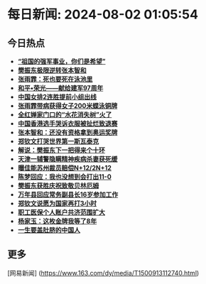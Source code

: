 
# 每日新闻: 2024-08-02 01:05:54
## 今日热点

- **[“祖国的强军事业，你们是希望”](https://www.163.com/search?keyword=%E2%80%9C%E7%A5%96%E5%9B%BD%E7%9A%84%E5%BC%BA%E5%86%9B%E4%BA%8B%E4%B8%9A%EF%BC%8C%E4%BD%A0%E4%BB%AC%E6%98%AF%E5%B8%8C%E6%9C%9B%E2%80%9D)**
- **[樊振东极限逆转张本智和](https://www.163.com/search?keyword=%E6%A8%8A%E6%8C%AF%E4%B8%9C%E6%9E%81%E9%99%90%E9%80%86%E8%BD%AC%E5%BC%A0%E6%9C%AC%E6%99%BA%E5%92%8C)**
- **[张雨霏：死也要死在泳池里](https://www.163.com/search?keyword=%E5%BC%A0%E9%9B%A8%E9%9C%8F%EF%BC%9A%E6%AD%BB%E4%B9%9F%E8%A6%81%E6%AD%BB%E5%9C%A8%E6%B3%B3%E6%B1%A0%E9%87%8C)**
- **[和平•荣光——献给建军97周年](https://www.163.com/search?keyword=%E5%92%8C%E5%B9%B3%E2%80%A2%E8%8D%A3%E5%85%89%E2%80%94%E2%80%94%E7%8C%AE%E7%BB%99%E5%BB%BA%E5%86%9B97%E5%91%A8%E5%B9%B4)**
- **[中国女排2连胜提前小组出线](https://www.163.com/search?keyword=%E4%B8%AD%E5%9B%BD%E5%A5%B3%E6%8E%922%E8%BF%9E%E8%83%9C%E6%8F%90%E5%89%8D%E5%B0%8F%E7%BB%84%E5%87%BA%E7%BA%BF)**
- **[张雨霏带病获得女子200米蝶泳铜牌](https://www.163.com/search?keyword=%E5%BC%A0%E9%9B%A8%E9%9C%8F%E5%B8%A6%E7%97%85%E8%8E%B7%E5%BE%97%E5%A5%B3%E5%AD%90200%E7%B1%B3%E8%9D%B6%E6%B3%B3%E9%93%9C%E7%89%8C)**
- **[全红婵家门口的“水花消失树”火了](https://www.163.com/search?keyword=%E5%85%A8%E7%BA%A2%E5%A9%B5%E5%AE%B6%E9%97%A8%E5%8F%A3%E7%9A%84%E2%80%9C%E6%B0%B4%E8%8A%B1%E6%B6%88%E5%A4%B1%E6%A0%91%E2%80%9D%E7%81%AB%E4%BA%86)**
- **[中国香港选手哭诉衣服被扯烂致退赛](https://www.163.com/search?keyword=%E4%B8%AD%E5%9B%BD%E9%A6%99%E6%B8%AF%E9%80%89%E6%89%8B%E5%93%AD%E8%AF%89%E8%A1%A3%E6%9C%8D%E8%A2%AB%E6%89%AF%E7%83%82%E8%87%B4%E9%80%80%E8%B5%9B)**
- **[张本智和：还没有资格拿到奥运奖牌](https://www.163.com/search?keyword=%E5%BC%A0%E6%9C%AC%E6%99%BA%E5%92%8C%EF%BC%9A%E8%BF%98%E6%B2%A1%E6%9C%89%E8%B5%84%E6%A0%BC%E6%8B%BF%E5%88%B0%E5%A5%A5%E8%BF%90%E5%A5%96%E7%89%8C)**
- **[郑钦文打哭世界第一斯瓦泰克](https://www.163.com/search?keyword=%E9%83%91%E9%92%A6%E6%96%87%E6%89%93%E5%93%AD%E4%B8%96%E7%95%8C%E7%AC%AC%E4%B8%80%E6%96%AF%E7%93%A6%E6%B3%B0%E5%85%8B)**
- **[解说：樊振东下一把得来个十环](https://www.163.com/search?keyword=%E8%A7%A3%E8%AF%B4%EF%BC%9A%E6%A8%8A%E6%8C%AF%E4%B8%9C%E4%B8%8B%E4%B8%80%E6%8A%8A%E5%BE%97%E6%9D%A5%E4%B8%AA%E5%8D%81%E7%8E%AF)**
- **[天津一辅警隐瞒精神疾病杀妻获死缓](https://www.163.com/search?keyword=%E5%A4%A9%E6%B4%A5%E4%B8%80%E8%BE%85%E8%AD%A6%E9%9A%90%E7%9E%92%E7%B2%BE%E7%A5%9E%E7%96%BE%E7%97%85%E6%9D%80%E5%A6%BB%E8%8E%B7%E6%AD%BB%E7%BC%93)**
- **[曝佳能苏州裁员赔偿N+12/2N+12](https://www.163.com/search?keyword=%E6%9B%9D%E4%BD%B3%E8%83%BD%E8%8B%8F%E5%B7%9E%E8%A3%81%E5%91%98%E8%B5%94%E5%81%BFN%2B12%2F2N%2B12)**
- **[陈梦回应：我也没想到会打出11-0](https://www.163.com/search?keyword=%E9%99%88%E6%A2%A6%E5%9B%9E%E5%BA%94%EF%BC%9A%E6%88%91%E4%B9%9F%E6%B2%A1%E6%83%B3%E5%88%B0%E4%BC%9A%E6%89%93%E5%87%BA11-0)**
- **[樊振东获胜庆祝致敬贝林厄姆](https://www.163.com/search?keyword=%E6%A8%8A%E6%8C%AF%E4%B8%9C%E8%8E%B7%E8%83%9C%E5%BA%86%E7%A5%9D%E8%87%B4%E6%95%AC%E8%B4%9D%E6%9E%97%E5%8E%84%E5%A7%86)**
- **[万年县回应常务副县长16岁参加工作](https://www.163.com/search?keyword=%E4%B8%87%E5%B9%B4%E5%8E%BF%E5%9B%9E%E5%BA%94%E5%B8%B8%E5%8A%A1%E5%89%AF%E5%8E%BF%E9%95%BF16%E5%B2%81%E5%8F%82%E5%8A%A0%E5%B7%A5%E4%BD%9C)**
- **[郑钦文说愿为国家再打3小时](https://www.163.com/search?keyword=%E9%83%91%E9%92%A6%E6%96%87%E8%AF%B4%E6%84%BF%E4%B8%BA%E5%9B%BD%E5%AE%B6%E5%86%8D%E6%89%933%E5%B0%8F%E6%97%B6)**
- **[职工医保个人账户共济范围扩大](https://www.163.com/search?keyword=%E8%81%8C%E5%B7%A5%E5%8C%BB%E4%BF%9D%E4%B8%AA%E4%BA%BA%E8%B4%A6%E6%88%B7%E5%85%B1%E6%B5%8E%E8%8C%83%E5%9B%B4%E6%89%A9%E5%A4%A7)**
- **[杨家玉：这枚金牌我等了8年](https://www.163.com/search?keyword=%E6%9D%A8%E5%AE%B6%E7%8E%89%EF%BC%9A%E8%BF%99%E6%9E%9A%E9%87%91%E7%89%8C%E6%88%91%E7%AD%89%E4%BA%868%E5%B9%B4)**
- **[一生要盖肚脐的中国人](https://www.163.com/search?keyword=%E4%B8%80%E7%94%9F%E8%A6%81%E7%9B%96%E8%82%9A%E8%84%90%E7%9A%84%E4%B8%AD%E5%9B%BD%E4%BA%BA)**

## 更多
[网易新闻] (https://www.163.com/dy/media/T1500913112740.html)
